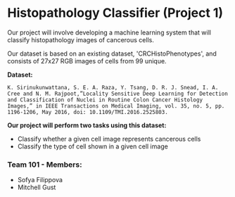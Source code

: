 # Histopathology Classifier (Project 1)
Our project will involve developing a machine learning system that will classify histopathology images of cancerous cells.

Our dataset is based on an existing dataset, 'CRCHistoPhenotypes', and consists of 27x27 RGB images of cells from 99 unique.

**Dataset:**

`K. Sirinukunwattana, S. E. A. Raza, Y. Tsang, D. R. J. Snead, I. A. Cree and N. M. Rajpoot,”Locality Sensitive Deep Learning for Detection and Classification of Nuclei in Routine Colon Cancer Histology Images,” in IEEE Transactions on Medical Imaging, vol. 35, no. 5, pp. 1196-1206, May 2016, doi: 10.1109/TMI.2016.2525803.`

**Our project will perform two tasks using this dataset:**
- Classify whether a given cell image represents cancerous cells
- Classify the type of cell shown in a given cell image 

### Team 101 - Members:
- Sofya Filippova
- Mitchell Gust
